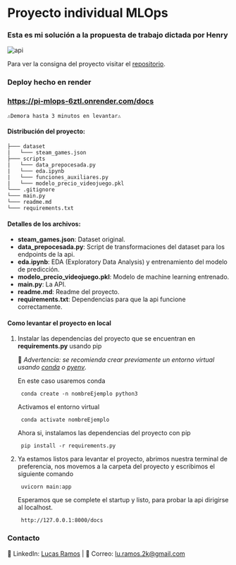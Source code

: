 # Proyecto individual MLOps
### Esta es mi solución a la propuesta de trabajo dictada por Henry

![api](https://drive.google.com/file/d/18-STyrV8-wvr53NC-eEevXrVZdM1kBIH/view?usp=sharing)

Para ver la consigna del proyecto visitar el [repositorio](https://github.com/soyHenry/PI_ML_OPS/tree/ft).

### Deploy hecho en render
### https://pi-mlops-6ztl.onrender.com/docs

    ⚠️Demora hasta 3 minutos en levantar⚠️
#### Distribución del proyecto:
    ├─── dataset
    |   └─── steam_games.json
    ├─── scripts
    |   └─── data_prepocesada.py
    |   └─── eda.ipynb
    |   └─── funciones_auxiliares.py
    |   └─── modelo_precio_videojuego.pkl
    └─── .gitignore
    └─── main.py
    └─── readme.md
    └─── requirements.txt

#### Detalles de los archivos:

- **steam_games.json**: Dataset original.
- **data_prepocesada.py**: Script de transformaciones del dataset para los endpoints de la api.
- **eda.ipynb**: EDA (Exploratory Data Analysis) y entrenamiento del modelo de predicción.
- **modelo_precio_videojuego.pkl**: Modelo de machine learning entrenado.
- **main.py**: La API.
- **readme.md**: Readme del proyecto.
- **requirements.txt**: Dependencias para que la api funcione correctamente.

#### Como levantar el proyecto en local

1. Instalar las dependencias del proyecto que se encuentran en **requirements.py** usando pip

    🚧 *Advertencia: se recomienda crear previamente un entorno virtual usando [conda](https://docs.conda.io/en/latest/) o [pyenv](https://github.com/pyenv/pyenv)*.

    En este caso usaremos conda
    
        conda create -n nombreEjemplo python3

    Activamos el entorno virtual

        conda activate nombreEjemplo
    
    Ahora si, instalamos las dependencias del proyecto con pip

        pip install -r requirements.py

2. Ya estamos listos para levantar el proyecto, abrimos nuestra terminal de preferencia, nos movemos a la carpeta del proyecto y escribimos el siguiente comando

        uvicorn main:app

    Esperamos que se complete el startup y listo, para probar la api dirigirse al localhost.

        http://127.0.0.1:8000/docs
    
    
### Contacto
🔗 LinkedIn: [Lucas Ramos](https://www.linkedin.com/in/luc-ramos/) |
📧 Correo: lu.ramos.2k@gmail.com

